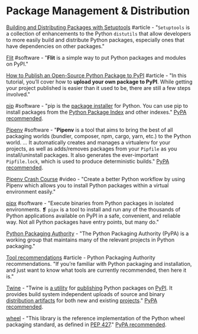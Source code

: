 # Package Management & Distribution

[Building and Distributing Packages with Setuptools](https://setuptools.readthedocs.io/en/latest/setuptools.html) \#article - "`Setuptools` is a collection of enhancements to the Python `distutils` that allow developers to more easily build and distribute Python packages, especially ones that have dependencies on other packages."

[Flit](https://flit.readthedocs.io/en/latest/) \#software - "**Flit** is a simple way to put Python packages and modules on PyPI."

[How to Publish an Open-Source Python Package to PyPI](https://realpython.com/pypi-publish-python-package/) \#article - "In this tutorial, you’ll cover how to **upload your own package to PyPI**. While getting your project published is easier than it used to be, there are still a few steps involved."

[pip](https://pip.pypa.io/en/stable/) \#software - "pip is the [package installer](https://packaging.python.org/en/latest/current/) for Python. You can use pip to install packages from the [Python Package Index](https://pypi.org/) and other indexes." [PyPA recommended](https://packaging.python.org/guides/tool-recommendations/).

[Pipenv](https://docs.pipenv.org/en/latest/#pipenv-python-dev-workflow-for-humans) \#software - "**Pipenv** is a tool that aims to bring the best of all packaging worlds \(bundler, composer, npm, cargo, yarn, etc.\) to the Python world. _..._ It automatically creates and manages a virtualenv for your projects, as well as adds/removes packages from your `Pipfile` as you install/uninstall packages. It also generates the ever-important `Pipfile.lock`, which is used to produce deterministic builds." [PyPA recommended](https://packaging.python.org/guides/tool-recommendations/).

[Pipenv Crash Course](https://www.youtube.com/watch?v=6Qmnh5C4Pmo) \#video - "Create a better Python workflow by using Pipenv which allows you to install Python packages within a virtual environment easily."

[pipx](https://pipxproject.github.io/pipx/) \#software - "Execute binaries from Python packages in isolated environments. ❡ `pipx` is a tool to install and run any of the thousands of Python applications available on PyPI in a safe, convenient, and reliable way. Not all Python packages have entry points, but many do."

[Python Packaging Authority](https://www.pypa.io/en/latest/) - "The Python Packaging Authority \(PyPA\) is a working group that maintains many of the relevant projects in Python packaging."

[Tool recommendations](https://packaging.python.org/guides/tool-recommendations/) \#article - Python Packaging Authority recommendations. "If you’re familiar with Python packaging and installation, and just want to know what tools are currently recommended, then here it is."

[Twine](https://github.com/pypa/twine) - "Twine is [a utility](https://pypi.org/project/twine/) for [publishing](https://packaging.python.org/tutorials/distributing-packages/) Python packages on [PyPI](https://pypi.org/). It provides build system independent uploads of source and binary [distribution artifacts](https://github.com/pypa/twine/blob/master/distributions) for both new and existing [projects](https://packaging.python.org/glossary/#term-project)." [PyPA recommended](https://packaging.python.org/guides/tool-recommendations/).

[wheel](https://wheel.readthedocs.io/en/latest/) - "This library is the reference implementation of the Python wheel packaging standard, as defined in [PEP 427](https://www.python.org/dev/peps/pep-0427/)." [PyPA recommended](https://packaging.python.org/guides/tool-recommendations/).

